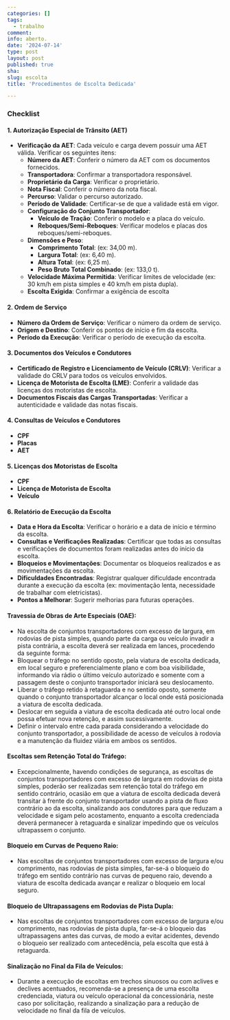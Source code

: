 ```yaml
---
categories: []
tags:
  - trabalho
comment: 
info: aberto.
date: '2024-07-14'
type: post
layout: post
published: true
sha: 
slug: escolta
title: 'Procedimentos de Escolta Dedicada'

---
```

### Checklist

#### 1. **Autorização Especial de Trânsito (AET)**
- **Verificação da AET**: Cada veículo e carga devem possuir uma AET válida. Verificar os seguintes itens:
  - **Número da AET**: Conferir o número da AET com os documentos fornecidos.
  - **Transportadora**: Confirmar a transportadora responsável.
  - **Proprietário da Carga**: Verificar o proprietário.
  - **Nota Fiscal**: Conferir o número da nota fiscal.
  - **Percurso**: Validar o percurso autorizado.
  - **Período de Validade**: Certificar-se de que a validade está em vigor.
  - **Configuração do Conjunto Transportador**:
    - **Veículo de Tração**: Conferir o modelo e a placa do veículo.
    - **Reboques/Semi-Reboques**: Verificar modelos e placas dos reboques/semi-reboques.
  - **Dimensões e Peso**:
    - **Comprimento Total**: (ex: 34,00 m).
    - **Largura Total**: (ex: 6,40 m).
    - **Altura Total**: (ex: 6,25 m).
    - **Peso Bruto Total Combinado**: (ex: 133,0 t).
  - **Velocidade Máxima Permitida**: Verificar limites de velocidade (ex: 30 km/h em pista simples e 40 km/h em pista dupla).
  - **Escolta Exigida**: Confirmar a exigência de escolta

#### 2. **Ordem de Serviço**
- **Número da Ordem de Serviço**: Verificar o número da ordem de serviço.
- **Origem e Destino**: Conferir os pontos de início e fim da escolta.
- **Período da Execução**: Verificar o período de execução da escolta.

#### 3. **Documentos dos Veículos e Condutores**
- **Certificado de Registro e Licenciamento de Veículo (CRLV)**: Verificar a validade do CRLV para todos os veículos envolvidos.
- **Licença de Motorista de Escolta (LME)**: Conferir a validade das licenças dos motoristas de escolta.
- **Documentos Fiscais das Cargas Transportadas**: Verificar a autenticidade e validade das notas fiscais.

#### 4. **Consultas de Veículos e Condutores**
  - **CPF**
  - **Placas**
  - **AET**

#### 5. **Licenças dos Motoristas de Escolta**
  - **CPF**
  - **Licença de Motorista de Escolta**
  - **Veículo**

#### 6. **Relatório de Execução da Escolta**
- **Data e Hora da Escolta**: Verificar o horário e a data de início e término da escolta.
- **Consultas e Verificações Realizadas**: Certificar que todas as consultas e verificações de documentos foram realizadas antes do início da escolta.
- **Bloqueios e Movimentações**: Documentar os bloqueios realizados e as movimentações da escolta.
- **Dificuldades Encontradas**: Registrar qualquer dificuldade encontrada durante a execução da escolta (ex: movimentação lenta, necessidade de trabalhar com eletricistas).
- **Pontos a Melhorar**: Sugerir melhorias para futuras operações.

#### Travessia de Obras de Arte Especiais (OAE):
  - Na escolta de conjuntos transportadores com excesso de largura, em rodovias de pista simples, quando parte da carga ou veículo invadir a pista contrária, a escolta deverá ser realizada em lances, procedendo da seguinte forma:
  - Bloquear o tráfego no sentido oposto, pela viatura de escolta dedicada, em local seguro e preferencialmente plano e com boa visibilidade, informando via rádio o último veículo autorizado e somente com a passagem deste o conjunto transportador iniciará seu deslocamento.
  - Liberar o tráfego retido à retaguarda e no sentido oposto, somente quando o conjunto transportador alcançar o local onde está posicionada a viatura de escolta dedicada.
  - Deslocar em seguida a viatura de escolta dedicada até outro local onde possa efetuar nova retenção, e assim sucessivamente.
  - Definir o intervalo entre cada parada considerando a velocidade do conjunto transportador, a possibilidade de acesso de veículos à rodovia e a manutenção da fluidez viária em ambos os sentidos.

#### Escoltas sem Retenção Total do Tráfego:
  - Excepcionalmente, havendo condições de segurança, as escoltas de conjuntos transportadores com excesso de largura em rodovias de pista simples, poderão ser realizadas sem retenção total do tráfego em sentido contrário, ocasião em que a viatura de escolta dedicada deverá transitar à frente do conjunto transportador usando a pista de fluxo contrário ao da escolta, sinalizando aos condutores para que reduzam a velocidade e sigam pelo acostamento, enquanto a escolta credenciada deverá permanecer à retaguarda e sinalizar impedindo que os veículos ultrapassem o conjunto.

#### Bloqueio em Curvas de Pequeno Raio:
  - Nas escoltas de conjuntos transportadores com excesso de largura e/ou comprimento, nas rodovias de pista simples, far-se-á o bloqueio do tráfego em sentido contrário nas curvas de pequeno raio, devendo a viatura de escolta dedicada avançar e realizar o bloqueio em local seguro.

#### Bloqueio de Ultrapassagens em Rodovias de Pista Dupla:
  - Nas escoltas de conjuntos transportadores com excesso de largura e/ou comprimento, nas rodovias de pista dupla, far-se-á o bloqueio das ultrapassagens antes das curvas, de modo a evitar acidentes, devendo o bloqueio ser realizado com antecedência, pela escolta que está à retaguarda.

#### Sinalização no Final da Fila de Veículos:
  - Durante a execução de escoltas em trechos sinuosos ou com aclives e declives acentuados, recomenda-se a presença de uma escolta credenciada, viatura ou veículo operacional da concessionária, neste caso por solicitação, realizando a sinalização para a redução de velocidade no final da fila de veículos.